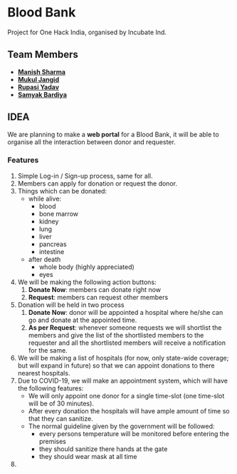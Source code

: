 # Blood Bank

Project for One Hack India, organised by Incubate Ind.

## Team Members

- [**Manish Sharma**](https://www.linkedin.com/in/manish-sharma-7879551a4)
- [**Mukul Jangid**](https://www.linkedin.com/in/mukul-jangid-573a4a18b)
- [**Rupasi Yadav**](https://www.linkedin.com/in/rupasi-yadav-1941471a4)
- [**Samyak Bardiya**](https://www.linkedin.com/in/samyak039/)

## IDEA

We are planning to make a **web portal** for a Blood Bank, it will be able to organise all the
interaction between donor and requester.

### Features

1. Simple Log-in / Sign-up process, same for all.
2. Members can apply for donation or request the donor.
3. Things which can be donated:
    - while alive:
        - blood
        - bone marrow
        - kidney
        - lung
        - liver
        - pancreas
        - intestine
    - after death
        - whole body (highly appreciated)
        - eyes
4. We will be making the following action buttons:
    1. **Donate Now**: members can donate right now
    2. **Request**: members can request other members 
5. Donation will be held in two process
    1. **Donate Now**: donor will be appointed a hospital where he/she can go and donate at the
       appointed time.
    2. **As per Request**: whenever someone requests we will shortlist the members and give the list
       of the shortlisted members to the requester and all the shortlisted members will receive a
       notification for the same.
6. We will be making a list of hospitals (for now, only state-wide coverage; but will expand in
   future) so that we can appoint donations to there nearest hospitals.
7. Due to COVID-19, we will make an appointment system, which will have the following features:
    - We will only appoint one donor for a single time-slot (one time-slot will be of 30 minutes).
    - After every donation the hospitals will have ample amount of time so that they can sanitize.
    - The normal guideline given by the government will be followed:
        - every persons temperature will be monitored before entering the premises
        - they should sanitize there hands at the gate
        - they should wear mask at all time
8. 
